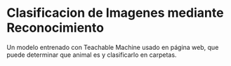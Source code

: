 # Clasificacion de Imagenes mediante Reconocimiento
Un modelo entrenado con Teachable Machine usado en página web, que puede determinar que animal es y clasificarlo en carpetas.
